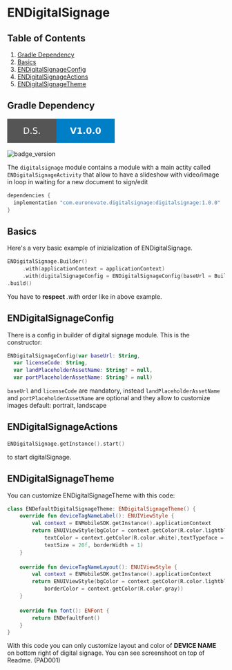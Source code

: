 # ENDigitalSignage

## Table of Contents

1. [Gradle Dependency](#Gradle-Dependency)
2. [Basics](#basics)
3. [ENDigitalSignageConfig](#ENDigitalSignageConfig)
4. [ENDigitalSignageActions](#ENDigitalSignageActions)
5. [ENDigitalSignageTheme](#ENDigitalSignageTheme)

## Gradle Dependency

![badge_version](badge_version.svg)

![badge_version](slideshow.png)

The `digitalsignage` module contains a module with a main actity called `ENDigitalSignageActivity` that allow to have a slideshow with video/image in loop in waiting for a new document to sign/edit

```gradle
dependencies {
  implementation "com.euronovate.digitalsignage:digitalsignage:1.0.0"
}
```
## Basics

Here's a very basic example of inizialization of ENDigitalSignage.

```kotlin
ENDigitalSignage.Builder()
     .with(applicationContext = applicationContext)
     .with(digitalSignageConfig = ENDigitalSignageConfig(baseUrl = BuildConfig.ENDIGITALSIGNAGE_SERVER_URL, licenseCode = BuildConfig.ENDIGITALSIGNAGE_LICENSE_KEY, landPlaceholderAssetName = "landscape_placeholder.png", portPlaceholderAssetName = "portrait_placeholder.png"))
.build()
```
You have to **respect** *.with* order like in above example.

## ENDigitalSignageConfig

There is a config in builder of digital signage module.
This is the constructor:

```kotlin
ENDigitalSignageConfig(var baseUrl: String,
  var licenseCode: String,
  var landPlaceholderAssetName: String? = null,
  var portPlaceholderAssetName: String? = null)
```
`baseUrl` and `licenseCode` are mandatory, instead `landPlaceholderAssetName` and `portPlaceholderAssetName` are optional and they allow to customize images default: portrait, landscape 

## ENDigitalSignageActions

```kotlin
ENDigitalSignage.getInstance().start()
```
to start digitalSignage. 

## ENDigitalSignageTheme

You can customize ENDigitalSignageTheme with this code:

```kotlin
class ENDefaultDigitalSignageTheme: ENDigitalSignageTheme() {
    override fun deviceTagNameLabel(): ENUIViewStyle {
        val context = ENMobileSDK.getInstance().applicationContext
        return ENUIViewStyle(bgColor = context.getColor(R.color.lightblue),
            textColor = context.getColor(R.color.white),textTypeface = font().light(),
            textSize = 20f, borderWidth = 1)
    }

    override fun deviceTagNameLayout(): ENUIViewStyle {
        val context = ENMobileSDK.getInstance().applicationContext
        return ENUIViewStyle(bgColor = context.getColor(R.color.lightblue),
            borderColor = context.getColor(R.color.gray))
    }

    override fun font(): ENFont {
        return ENDefaultFont()
    }
}
```
With this code you can only customize layout and color of **DEVICE NAME** on bottom right of digital signage. You can see screenshoot on top of Readme. (PAD001)